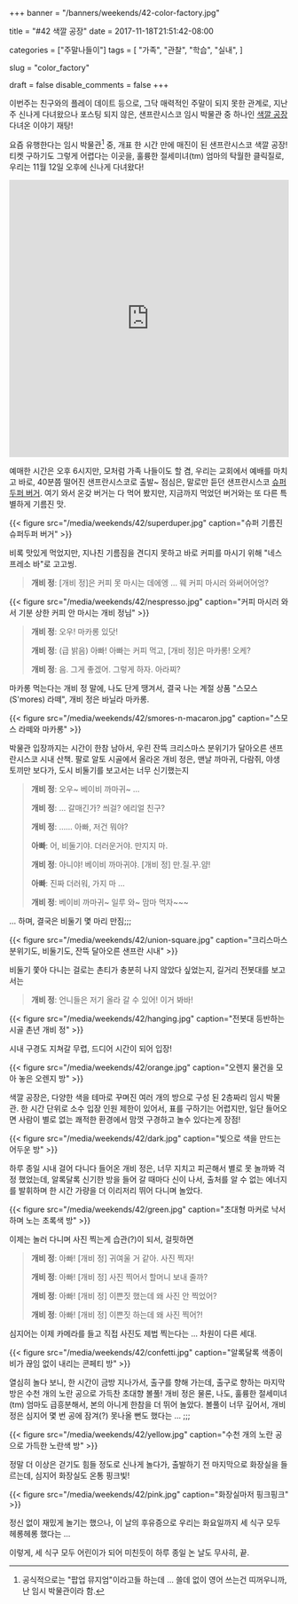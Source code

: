 +++
banner = "/banners/weekends/42-color-factory.jpg"

title = "#42 색깔 공장"
date = 2017-11-18T21:51:42-08:00

categories = ["주말나들이"]
tags = [
    "가족",
    "관찰",
    "학습",
    "실내",
]

slug = "color_factory"

draft = false
disable_comments = false
+++

이번주는 친구와의 플레이 데이트 등으로, 그닥 매력적인 주말이 되지 못한 관계로,
지난 주 신나게 다녀왔으나 포스팅 되지 않은, 샌프란시스코 임시 박물관 중 하나인
[색깔 공장](http://www.colorfactory.co/) 다녀온 이야기 재탕!

<!--more-->

요즘 유행한다는 임시 박물관[^1] 중, 개표 한 시간 만에 매진이 된 샌프란시스코
색깔 공장! 티켓 구하기도 그렇게 어렵다는 이곳을, 훌륭한 절세미녀(tm) 엄마의
탁월한 클릭질로, 우리는 11월 12일 오후에 신나게 다녀왔다!

[^1]: 공식적으로는 "팝업 뮤지엄"이라고들 하는데 … 쓸데 없이 영어 쓰는건 띠꺼우니까, 난 임시 박물관이라 함.

<iframe
src="https://www.google.com/maps/embed?pb=!1m18!1m12!1m3!1d405562.6284578897!2d-122.42900288457845!3d37.42628304341541!2m3!1f0!2f0!3f0!3m2!1i1024!2i768!4f13.1!3m3!1m2!1s0x8085808e87cd0fa7%3A0x2085dbe94a903159!2sThe+Color+Factory!5e0!3m2!1sen!2sus!4v1511157191360"
width="100%" height="500" frameborder="0" style="border:0" allowfullscreen></iframe>

예매한 시간은 오후 6시지만, 모처럼 가족 나들이도 할 겸, 우리는 교회에서 예배를
마치고 바로, 40분쯤 떨어진 샌프란시스코로 출발~
점심은, 말로만 듣던 샌프란시스코 [슈퍼두퍼
버거](http://superduperburgers.com/).
여기 와서 온갖 버거는 다 먹어 봤지만, 지금까지 먹었던 버거와는 또 다른
특별하게 기름진 맛.

{{< figure src="/media/weekends/42/superduper.jpg"
  caption="슈퍼 기름진 슈퍼두퍼 버거" >}}

비록 맛있게 먹었지만, 지나친 기름짐을 견디지 못하고 바로 커피를 마시기 위해
"네스프레소 바"로 고고씽.

> **개비 정**: [개비 정]은 커피 못 마시는 데에엥 … 웨 커피 마시러 와써어어엉?

{{< figure src="/media/weekends/42/nespresso.jpg"
  caption="커피 마시러 와서 기분 상한 커피 안 마시는 개비 정님" >}}

> **개비 정**: 오우! 마카롱 있닷!
>
> **개비 정**: (급 밝음) 아빠! 아빠는 커피 먹고, [개비 정]은 마카롱! 오케?
>
> **개비 정**: 음. 그게 좋겠어. 그렇게 하자. 아라찌?

마카롱 먹는다는 개비 정 말에, 나도 단게 땡겨서, 결국 나는 계절 상품
"스모스(S'mores) 라떼", 개비 정은 바닐라 마카롱.

{{< figure src="/media/weekends/42/smores-n-macaron.jpg"
  caption="스모스 라떼와 마카롱" >}}

박물관 입장까지는 시간이 한참 남아서, 우린 잔뜩 크리스마스 분위기가
달아오른 샌프란시스코 시내 산책.
팔로 알토 시골에서 올라온 개비 정은, 맨날 까마귀, 다람쥐, 야생 토끼만 보다가,
도시 비둘기를 보고서는 너무 신기했는지

> **개비 정**: 오우~ 베이비 까마귀~ …
>
> **개비 정**: … 갈매긴가? 씌걸? 에리얼 친구?
>
> **개비 정**: …… 아빠, 저건 뭐야?
>
> **아빠**: 어, 비둘기야. 더러운거야. 만지지 마.
>
> **개비 정**: 아니야! 베이비 까마귀야. [개비 정] 만.질.꾸.얌!
>
> **아빠**: 진짜 더러워, 가지 마 …
>
> **개비 정**: 베이비 까마귀~ 일루 와~ 맘마 먹자~~~

… 하며, 결국은 비둘기 몇 마리 만짐;;;

{{< figure src="/media/weekends/42/union-square.jpg"
  caption="크리스마스 분위기도, 비둘기도, 잔뜩 달아오른 샌프란 시내" >}}

비둘기 쫓아 다니는 걸로는 촌티가 충분히 나지 않았다 싶었는지,
길거리 전봇대를 보고서는

> **개비 정**: 언니들은 저기 올라 갈 수 있어! 이거 봐바!

{{< figure src="/media/weekends/42/hanging.jpg"
  caption="전봇대 등반하는 시골 촌년 개비 정" >}}

시내 구경도 지쳐갈 무렵, 드디어 시간이 되어 입장!

{{< figure src="/media/weekends/42/orange.jpg"
  caption="오렌지 물건을 모아 놓은 오렌지 방" >}}

색깔 공장은, 다양한 색을 테마로 꾸며진 여러 개의 방으로 구성 된 2층짜리 임시
박물관. 한 시간 단위로 소수 입장 인원 제한이 있어서, 표를 구하기는 어렵지만,
일단 들어오면 사람이 별로 없는 쾌적한 환경에서 맘껏 구경하고 놀수 있다는게
장점!

{{< figure src="/media/weekends/42/dark.jpg"
  caption="빛으로 색을 만드는 어두운 방" >}}

하루 종일 시내 걸어 다니다 들어온 개비 정은, 너무 지치고 피곤해서 별로
못 놀까봐 걱정 했었는데, 알록달록 신기한 방을 들어 갈 때마다 신이 나서, 출처를
알 수 없는 에너지를 발휘하며 한 시간 가량을 더 이리저리 뛰어 다니며 놀았다.

{{< figure src="/media/weekends/42/green.jpg"
  caption="초대형 마커로 낙서하며 노는 초록색 방" >}}

이제는 놀러 다니며 사진 찍는게 습관(?)이 되서, 걸핏하면

> **개비 정**: 아빠! [개비 정] 귀여울 거 같아. 사진 찍자!
>
> **개비 정**: 아빠! [개비 정] 사진 찍어서 할머니 보내 줄까?
>
> **개비 정**: 아빠! [개비 정] 이쁜짓 했는데 왜 사진 안 찍었어?
>
> **개비 정**: 아빠! [개비 정] 이쁜짓 하는데 왜 사진 찍어?!

심지어는 이제 카메라를 들고 직접 사진도 제법 찍는다는 …
차원이 다른 세대.

{{< figure src="/media/weekends/42/confetti.jpg"
  caption="알록달록 색종이 비가 끊임 없이 내리는 콘페티 방" >}}

열심히 놀다 보니, 한 시간이 금방 지나가서, 출구를 향해 가는데, 출구로 향하는
마지막 방은 수천 개의 노란 공으로 가득찬 초대향 볼풀!
개비 정은 물론, 나도, 훌륭한 절세미녀(tm) 엄마도 급흥분해서, 본의 아니게
한참을 더 뛰어 놀았다.
볼풀이 너무 깊어서, 개비 정은 심지어 몇 번 공에 잠겨(?) 못나올 뻔도 했다는
… ;;;

{{< figure src="/media/weekends/42/yellow.jpg"
  caption="수천 개의 노란 공으로 가득한 노란색 방" >}}

정말 더 이상은 걷기도 힘들 정도로 신나게 놀다가, 출발하기 전 마지막으로
화장실을 들르는데, 심지어 화장실도 온통 핑크빛!

{{< figure src="/media/weekends/42/pink.jpg"
  caption="화장실마저 핑크핑크" >}}

정신 없이 재밌게 놀기는 했으나, 이 날의 후유증으로 우리는 화요일까지 세 식구
모두 헤롱헤롱 했다는 …

이렇게, 세 식구 모두 어린이가 되어 미친듯이 하루 종일 논 날도 무사히, 끝.

